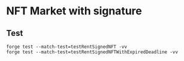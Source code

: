 # NFT Market with signature


## Test
```
forge test --match-test=testRentSignedNFT -vv
forge test --match-test=testRentSignedNFTWithExpiredDeadline -vv
```


